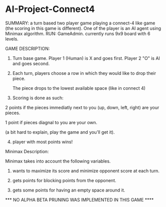 # AI-Project-Connect4
SUMMARY: a turn based two player game playing a connect-4 like game (the scoring in this game is different). 
One of the player is an AI agent using Minimax algorithm.
RUN: GameAdmin. currently runs 9x9 board with 6 levels. 


GAME DESCRIPTION:

1. Turn base game. Player 1 (Human) is X and goes first. Player 2 "O" is AI and goes second. 

2. Each turn, players choose a row in which they would like to drop their piece. 

   The piece drops to the lowest available space (like in connect 4)

3. Scoring is done as such:

  2 points if the pieces immediatly next to you (up, down, left, right) are your pieces.

  1 point if pieces diagnal to you are your own. 
  
  (a bit hard to explain, play the game and you'll get it).
  
4. player with most points wins!


Minimax Description:

Minimax takes into account the following variables. 

1. wants to maximize its score and minimize opponent score at each turn.

2. gets points for blocking points from the opponent.

3. gets some points for having an empty space around it. 




*** NO ALPHA BETA PRUNING WAS IMPLEMENTED IN THIS GAME ****
